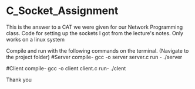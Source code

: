 # C_Socket_Assignment
This is the answer to a CAT we were given for our Network Programming class. Code for setting up the sockets  I got from the lecture's notes.
Only works on a linux system

Compile and run with the following commands on the terminal. (Navigate to the project folder)
   #Server
   compile-    gcc -o server server.c 
   run - ./server
   
   #Client
   compile-    gcc -o client client.c 
   run- ./clent
   
 Thank you
   
    
